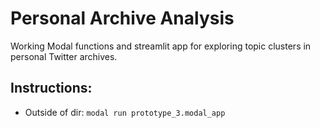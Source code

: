 # Personal Archive Analysis

Working Modal functions and streamlit app for exploring topic clusters in personal Twitter archives.

## Instructions:

- Outside of dir: `modal run prototype_3.modal_app`
